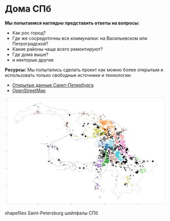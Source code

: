 # Дома СПб

__Мы попытаемся наглядно представить ответы на вопросы:__
- Как рос город?
- Где же сосредоточны все коммуналки: на Васильевском или Петроградской?
- Какие районы чаще всего ремонтируют?
- Где дома выше?
- и некторые другие

__Ресурсы:__
Мы попытались сделать проект как можно более открытым и использовать только свободные источники и технологии:
- [Открытые данные Санкт-Петербурга](https://data.gov.spb.ru/opendata/7840013199-passports_houses/)
- [OpenStreetMap](https://www.openstreetmap.org)

![grey belt](imgs/index.png)

shapefiles Saint-Petersburg
шейпфалы СПб
